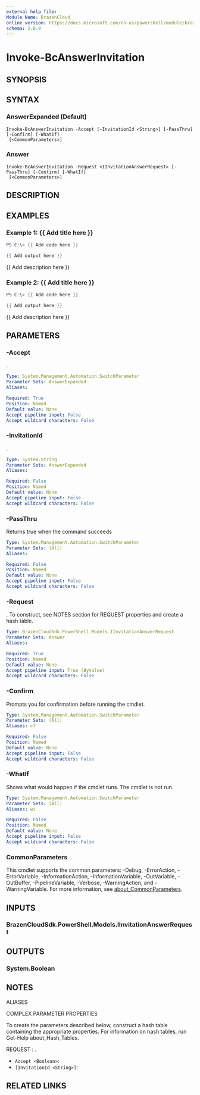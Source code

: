 ```yaml
---
external help file:
Module Name: BrazenCloud
online version: https://docs.microsoft.com/en-us/powershell/module/brazencloud/invoke-bcanswerinvitation
schema: 2.0.0
---
```


# Invoke-BcAnswerInvitation

## SYNOPSIS


## SYNTAX

### AnswerExpanded (Default)
```
Invoke-BcAnswerInvitation -Accept [-InvitationId <String>] [-PassThru] [-Confirm] [-WhatIf]
 [<CommonParameters>]
```

### Answer
```
Invoke-BcAnswerInvitation -Request <IInvitationAnswerRequest> [-PassThru] [-Confirm] [-WhatIf]
 [<CommonParameters>]
```

## DESCRIPTION


## EXAMPLES

### Example 1: {{ Add title here }}
```powershell
PS C:\> {{ Add code here }}

{{ Add output here }}
```

{{ Add description here }}

### Example 2: {{ Add title here }}
```powershell
PS C:\> {{ Add code here }}

{{ Add output here }}
```

{{ Add description here }}

## PARAMETERS

### -Accept
.

```yaml
Type: System.Management.Automation.SwitchParameter
Parameter Sets: AnswerExpanded
Aliases:

Required: True
Position: Named
Default value: None
Accept pipeline input: False
Accept wildcard characters: False
```

### -InvitationId
.

```yaml
Type: System.String
Parameter Sets: AnswerExpanded
Aliases:

Required: False
Position: Named
Default value: None
Accept pipeline input: False
Accept wildcard characters: False
```

### -PassThru
Returns true when the command succeeds

```yaml
Type: System.Management.Automation.SwitchParameter
Parameter Sets: (All)
Aliases:

Required: False
Position: Named
Default value: None
Accept pipeline input: False
Accept wildcard characters: False
```

### -Request
.
To construct, see NOTES section for REQUEST properties and create a hash table.

```yaml
Type: BrazenCloudSdk.PowerShell.Models.IInvitationAnswerRequest
Parameter Sets: Answer
Aliases:

Required: True
Position: Named
Default value: None
Accept pipeline input: True (ByValue)
Accept wildcard characters: False
```

### -Confirm
Prompts you for confirmation before running the cmdlet.

```yaml
Type: System.Management.Automation.SwitchParameter
Parameter Sets: (All)
Aliases: cf

Required: False
Position: Named
Default value: None
Accept pipeline input: False
Accept wildcard characters: False
```

### -WhatIf
Shows what would happen if the cmdlet runs.
The cmdlet is not run.

```yaml
Type: System.Management.Automation.SwitchParameter
Parameter Sets: (All)
Aliases: wi

Required: False
Position: Named
Default value: None
Accept pipeline input: False
Accept wildcard characters: False
```

### CommonParameters
This cmdlet supports the common parameters: -Debug, -ErrorAction, -ErrorVariable, -InformationAction, -InformationVariable, -OutVariable, -OutBuffer, -PipelineVariable, -Verbose, -WarningAction, and -WarningVariable. For more information, see [about_CommonParameters](http://go.microsoft.com/fwlink/?LinkID=113216).

## INPUTS

### BrazenCloudSdk.PowerShell.Models.IInvitationAnswerRequest

## OUTPUTS

### System.Boolean

## NOTES

ALIASES

COMPLEX PARAMETER PROPERTIES

To create the parameters described below, construct a hash table containing the appropriate properties. For information on hash tables, run Get-Help about_Hash_Tables.


REQUEST <IInvitationAnswerRequest>: .
  - `Accept <Boolean>`: 
  - `[InvitationId <String>]`: 

## RELATED LINKS

